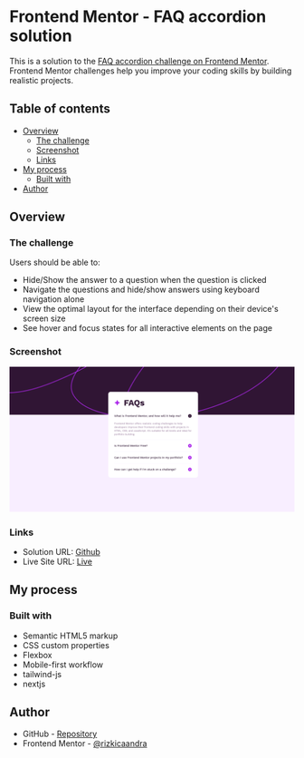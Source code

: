# Frontend Mentor - FAQ accordion solution

This is a solution to the [FAQ accordion challenge on Frontend Mentor](https://www.frontendmentor.io/challenges/faq-accordion-wyfFdeBwBz). Frontend Mentor challenges help you improve your coding skills by building realistic projects.

## Table of contents

- [Overview](#overview)
  - [The challenge](#the-challenge)
  - [Screenshot](#screenshot)
  - [Links](#links)
- [My process](#my-process)
  - [Built with](#built-with)
- [Author](#author)

## Overview

### The challenge

Users should be able to:

- Hide/Show the answer to a question when the question is clicked
- Navigate the questions and hide/show answers using keyboard navigation alone
- View the optimal layout for the interface depending on their device's screen size
- See hover and focus states for all interactive elements on the page

### Screenshot

![](./screenshot.png)

### Links

- Solution URL: [Github](https://github.com/rizkicaandra/faq-accordion)
- Live Site URL: [Live](https://clever-beignet-86ec5e.netlify.app)

## My process

### Built with

- Semantic HTML5 markup
- CSS custom properties
- Flexbox
- Mobile-first workflow
- tailwind-js
- nextjs

## Author

- GitHub - [Repository](https://github.com/rizkicaandra)
- Frontend Mentor - [@rizkicaandra](https://www.frontendmentor.io/profile/rizkicaandra)
